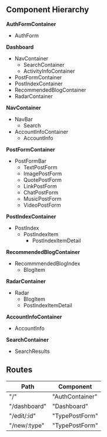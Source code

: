 ## Component Hierarchy

**AuthFormContainer**
  - AuthForm

**Dashboard**
  - NavContainer
    + SearchContainer
    + ActivityInfoContainer
  - PostFormContainer
  - PostIndexContainer
  - RecommendedBlogContainer
  - RadarContainer

**NavContainer**
  - NavBar
    + Search
  - AccountInfoContainer
    + AccountInfo

**PostFormContainer**
  - PostFormBar
    + TextPostForm
    + ImagePostForm
    + QuotePostForm
    + LinkPostForm
    + ChatPostForm
    + MusicPostForm
    + VideoPostForm

**PostIndexContainer**
  - PostIndex
    + PostIndexItem
      + PostIndexItemDetail

**RecommendedBlogContainer**
  - RecommmendedBlogIndex
    + BlogItem

**RadarContainer**
  - Radar
    + BlogItem
    + PostIndexItemDetail

**AccountInfoContainer**
  - AccountInfo

**SearchContainer**
  - SearchResults


## Routes

|Path   | Component   |
|-------|-------------|
| "/" | "AuthContainer" |
| "/dashboard" | "Dashboard" |
| "/edit/:id" | "TypePostForm" |
| "/new/:type" | "TypePostForm" |
